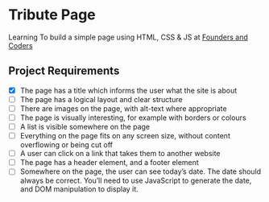 # Tribute Page

Learning To build a simple page using HTML, CSS & JS at [Founders and Coders](https://account.foundersandcoders.com/apply/projects)

## Project Requirements

- [x] The page has a title which informs the user what the site is about
- [ ] The page has a logical layout and clear structure
- [ ] There are images on the page, with alt-text where appropriate
- [ ] The page is visually interesting, for example with borders or colours
- [ ] A list is visible somewhere on the page
- [ ] Everything on the page fits on any screen size, without content overflowing or being cut off
- [ ] A user can click on a link that takes them to another website
- [ ] The page has a header element, and a footer element
- [ ] Somewhere on the page, the user can see today’s date. The date should always be correct. You’ll need to use JavaScript to generate the date, and DOM manipulation to display it.
